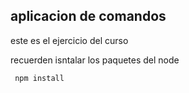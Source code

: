 ## aplicacion de comandos

este es el ejercicio del curso

recuerden isntalar los paquetes del node


`` npm install``